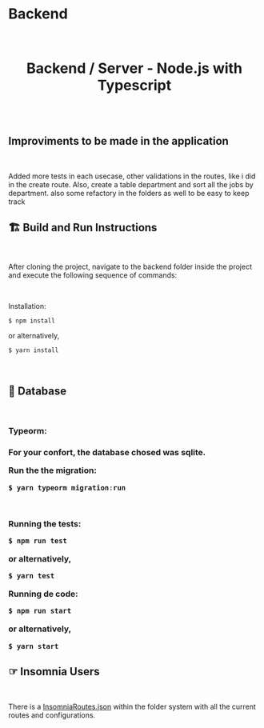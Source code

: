 # Backend

<br/>

<h1 align="center"><strong>Backend / Server - Node.js with Typescript</strong></h1>
<br/>



<br>
<h2><strong>Improviments to be made in the application</strong></h2>
<br>
<p> Added more tests in each usecase, other validations in the routes, like i did in the create route. Also, create a table department and sort all the jobs by department. also some refactory in the folders as well to be easy to keep track</p>

<h2>🏗 <strong>Build and Run Instructions</strong></h2>
<br>

<p>
After cloning the project, navigate to the backend folder inside the project
and execute the following sequence of commands:
<p>

<br>

<p>Installation:</p>

```javascript
$ npm install
```

<p>or alternatively,</p>

```javascript
$ yarn install
```

<br>

<h2>💾 <strong>Database</strong></h2>
<br>
<h3>Typeorm: <h3>

For your confort, the database chosed was sqlite.

<p>Run the the migration:</p>

```javascript
$ yarn typeorm migration:run
```

<br>

<p>Running the tests:</p>

```javascript
$ npm run test
```

<p>or alternatively,</p>

```javascript
$ yarn test
```

<p>Running de code:</p>

```javascript
$ npm run start
```

<p>or alternatively,</p>

```javascript
$ yarn start
```


<h2>☞ <strong>Insomnia Users</strong></h2>

<br/>

<p>There is a <a href="./InsomniaRoutes.JSON">InsomniaRoutes.json</a> within the folder system with all the current routes and configurations.</p>

